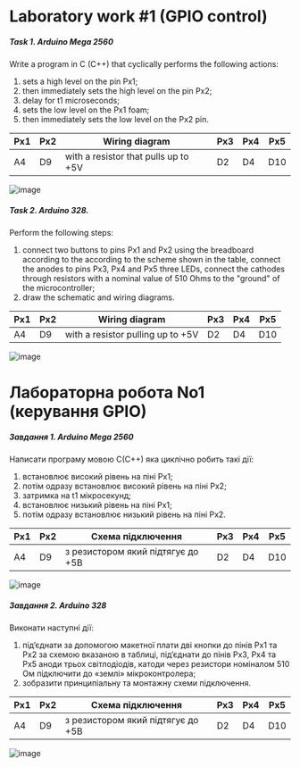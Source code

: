 # Laboratory work #1 (GPIO control)

##### Task 1. Arduino Mega 2560

Write a program in C (C++) that cyclically performs the following actions:

1) sets a high level on the pin Px1;
2) then immediately sets the high level on the pin Px2;
3) delay for t1 microseconds;
4) sets the low level on the Px1 foam;
5) then immediately sets the low level on the Px2 pin.

| Px1 | Px2 | Wiring diagram                       | Px3 | Px4 | Px5 |
|-----|-----|--------------------------------------|-----|-----|-----|
| A4  | D9  | with a resistor that pulls up to +5V | D2  | D4  | D10 |

![image](https://github.com/MaksymAndreiev/RoboticSystems/assets/29687267/6d91ef03-6359-48a0-b7ce-678998c76c58)

##### Task 2. Arduino 328.

Perform the following steps:

1) connect two buttons to pins Px1 and Px2 using the breadboard according to the
   according to the scheme shown in the table, connect the anodes to pins Px3, Px4 and Px5
   three LEDs, connect the cathodes through resistors with a nominal value of 510 Ohms
   to the "ground" of the microcontroller;
2) draw the schematic and wiring diagrams.

| Px1 | Px2 | Wiring diagram                    | Px3 | Px4 | Px5 |
|-----|-----|-----------------------------------|-----|-----|-----|
| A4  | D9  | with a resistor pulling up to +5V | D2  | D4  | D10 |

![image](https://github.com/MaksymAndreiev/RoboticSystems/assets/29687267/8ba90665-af28-451a-a456-cc370254f4b2)

# Лабораторна робота No1 (керування GPIO)

##### Завдання 1. Arduino Mega 2560

Написати програму мовою С(С++) яка циклічно робить такі дії:

1) встановлює високий рівень на піні Px1;
2) потім одразу встановлює високий рівень на піні Px2;
3) затримка на t1 мікросекунд;
4) встановлює низький рівень на піні Px1;
5) потім одразу встановлює низький рівень на піні Px2.

| Px1 | Px2 | Схема підключення                 | Px3 | Px4 | Px5 |
|-----|-----|-----------------------------------|-----|-----|-----|
| A4  | D9  | з резистором який підтягує до +5В | D2  | D4  | D10 |

![image](https://github.com/MaksymAndreiev/RoboticSystems/assets/29687267/cc59aabc-c455-44d4-a811-4384a95eaef4)

##### Завдання 2. Arduino 328

Виконати наступні дії:

1) під’єднати за допомогою макетної плати дві кнопки до пінів Px1 та Px2 за
   схемою вказаною в таблиці, під’єднати до пінів Px3, Px4 та Px5 аноди
   трьох світлодіодів, катоди через резистори номіналом 510 Ом підключити
   до «землі» мікроконтролера;
2) зобразити принципіальну та монтажну схеми підключення.

| Px1 | Px2 | Схема підключення                 | Px3 | Px4 | Px5 |
|-----|-----|-----------------------------------|-----|-----|-----|
| A4  | D9  | з резистором який підтягує до +5В | D2  | D4  | D10 |

![image](https://github.com/MaksymAndreiev/RoboticSystems/assets/29687267/8ba90665-af28-451a-a456-cc370254f4b2)
